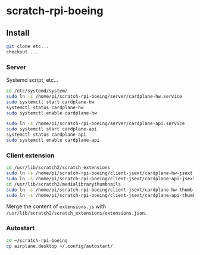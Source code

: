 # scratch-rpi-boeing

## Install

```bash
git clone etc...
checkout ...
```

### Server

Systemd script, etc...

```bash
cd /etc/systemd/system/
sudo ln -s /home/pi/scratch-rpi-boeing/server/cardplane-hw.service
sudo systemctl start cardplane-hw
systemctl status cardplane-hw
sudo systemctl enable cardplane-hw

sudo ln -s /home/pi/scratch-rpi-boeing/server/cardplane-api.service
sudo systemctl start cardplane-api
systemctl status cardplane-api
sudo systemctl enable cardplane-api
```

### Client extension

```bash
cd /usr/lib/scratch2/scratch_extensions
sudo ln -s /home/pi/scratch-rpi-boeing/client-jsext/cardplane-hw-jsext.js
sudo ln -s /home/pi/scratch-rpi-boeing/client-jsext/cardplane-api-jsext.js
cd /usr/lib/scratch2/medialibrarythumbnails
sudo ln -s /home/pi/scratch-rpi-boeing/client-jsext/cardplane-hw-thumb.png
sudo ln -s /home/pi/scratch-rpi-boeing/client-jsext/cardplane-api-thumb.png
```

Merge the content of `extensions.js` with `/usr/lib/scratch2/scratch_extensions/extensions.json`.



### Autostart

```bash
cd ~/scratch-rpi-boeing
cp airplane.desktop ~/.config/autostart/
```


